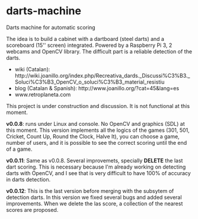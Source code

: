 # darts-machine
Darts machine for automatic scoring

The idea is to build a cabinet with a dartboard (steel darts) and a scoreboard (15'' screen) integrated. Powered by a Raspberry Pi 3, 2 webcams and OpenCV library. The difficult part is a reliable detection of the darts.
<ul>
<li>wiki (Catalan): http://wiki.joanillo.org/index.php/Recreativa_dards._Discussi%C3%B3._Soluci%C3%B3_OpenCV_o_soluci%C3%B3_material_resistiu</li>
  <li>blog (Catalan & Spanish): http://www.joanillo.org/?cat=45&lang=es</li>
  <li>www.retroplaneta.com</li>
</ul>
This project is under construction and discussion. It is not functional at this moment.

<strong>v0.0.8</strong>: runs under Linux and console. No OpenCV and graphics (SDL) at this moment. This version implements all the logics of the games (301, 501, Cricket, Count Up, Round the Clock, Halve It), you can choose a game, number of users, and it is possible to see the correct  scoring until the end of a game. 

<strong>v0.0.11</strong>: Same as v0.0.8. Several improvemets, specially <strong>DELETE</strong> the last dart scoring. This is necessary because I'm already working on detecting darts with OpenCV, and I see that is very difficult to have 100% of accuracy in darts detection.

<strong>v0.0.12</strong>: This is the last version before merging with the subsytem of detection darts. In this version we fixed several bugs and added several improvements. When we delete the las score, a collection of the nearest scores are proposed.
